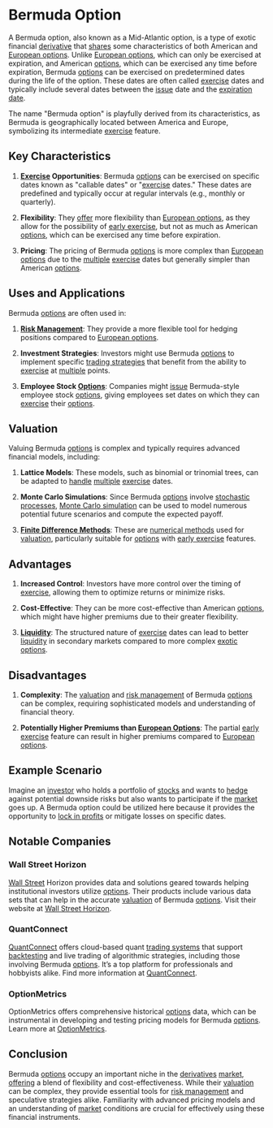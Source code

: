 # Bermuda Option

A Bermuda option, also known as a Mid-Atlantic option, is a type of exotic financial [derivative](../d/derivative.md) that [shares](../s/shares.md) some characteristics of both American and [European options](../e/european_options.md). Unlike [European options](../e/european_options.md), which can only be exercised at expiration, and American [options](../o/options.md), which can be exercised any time before expiration, Bermuda [options](../o/options.md) can be exercised on predetermined dates during the life of the option. These dates are often called [exercise](../e/exercise.md) dates and typically include several dates between the [issue](../i/issue.md) date and the [expiration date](../e/expiration_date.md). 

The name "Bermuda option" is playfully derived from its characteristics, as Bermuda is geographically located between America and Europe, symbolizing its intermediate [exercise](../e/exercise.md) feature.

## Key Characteristics

1. **[Exercise](../e/exercise.md) Opportunities**: Bermuda [options](../o/options.md) can be exercised on specific dates known as "callable dates" or "[exercise](../e/exercise.md) dates." These dates are predefined and typically occur at regular intervals (e.g., monthly or quarterly).
   
2. **Flexibility**: They [offer](../o/offer.md) more flexibility than [European options](../e/european_options.md), as they allow for the possibility of [early exercise](../e/early_exercise.md), but not as much as American [options](../o/options.md), which can be exercised any time before expiration.
   
3. **Pricing**: The pricing of Bermuda [options](../o/options.md) is more complex than [European options](../e/european_options.md) due to the [multiple](../m/multiple.md) [exercise](../e/exercise.md) dates but generally simpler than American [options](../o/options.md).

## Uses and Applications

Bermuda [options](../o/options.md) are often used in:
   
1. **[Risk Management](../r/risk_management.md)**: They provide a more flexible tool for hedging positions compared to [European options](../e/european_options.md).
   
2. **Investment Strategies**: Investors might use Bermuda [options](../o/options.md) to implement specific [trading strategies](../t/trading_strategies.md) that benefit from the ability to [exercise](../e/exercise.md) at [multiple](../m/multiple.md) points.
   
3. **Employee Stock [Options](../o/options.md)**: Companies might [issue](../i/issue.md) Bermuda-style employee stock [options](../o/options.md), giving employees set dates on which they can [exercise](../e/exercise.md) their [options](../o/options.md).

## Valuation

Valuing Bermuda [options](../o/options.md) is complex and typically requires advanced financial models, including:

1. **Lattice Models**: These models, such as binomial or trinomial trees, can be adapted to [handle](../h/handle.md) [multiple](../m/multiple.md) [exercise](../e/exercise.md) dates.
   
2. **Monte Carlo Simulations**: Since Bermuda [options](../o/options.md) involve [stochastic processes](../s/stochastic_processes.md), [Monte Carlo simulation](../m/monte_carlo_simulation.md) can be used to model numerous potential future scenarios and compute the expected payoff.
   
3. **[Finite Difference Methods](../f/finite_difference_methods.md)**: These are [numerical methods](../n/numerical_methods_in_trading.md) used for [valuation](../v/valuation.md), particularly suitable for [options](../o/options.md) with [early exercise](../e/early_exercise.md) features.

## Advantages

1. **Increased Control**: Investors have more control over the timing of [exercise](../e/exercise.md), allowing them to optimize returns or minimize risks.
   
2. **Cost-Effective**: They can be more cost-effective than American [options](../o/options.md), which might have higher premiums due to their greater flexibility.

3. **[Liquidity](../l/liquidity.md)**: The structured nature of [exercise](../e/exercise.md) dates can lead to better [liquidity](../l/liquidity.md) in secondary markets compared to more complex [exotic options](../e/exotic_option.md).

## Disadvantages

1. **Complexity**: The [valuation](../v/valuation.md) and [risk management](../r/risk_management.md) of Bermuda [options](../o/options.md) can be complex, requiring sophisticated models and understanding of financial theory.
   
2. **Potentially Higher Premiums than [European Options](../e/european_options.md)**: The partial [early exercise](../e/early_exercise.md) feature can result in higher premiums compared to [European options](../e/european_options.md).

## Example Scenario

Imagine an [investor](../i/investor.md) who holds a portfolio of [stocks](../s/stock.md) and wants to [hedge](../h/hedge.md) against potential downside risks but also wants to participate if the [market](../m/market.md) goes up. A Bermuda option could be utilized here because it provides the opportunity to [lock in profits](../l/lock_in_profits.md) or mitigate losses on specific dates.

## Notable Companies

### Wall Street Horizon
[Wall Street](../w/wall_street.md) Horizon provides data and solutions geared towards helping institutional investors utilize [options](../o/options.md). Their products include various data sets that can help in the accurate [valuation](../v/valuation.md) of Bermuda [options](../o/options.md). Visit their website at [Wall Street Horizon](https://www.wallstreethorizon.com).

### QuantConnect
[QuantConnect](../q/quantconnect.md) offers cloud-based quant [trading systems](../t/trading_systems.md) that support [backtesting](../b/backtesting.md) and live trading of algorithmic strategies, including those involving Bermuda [options](../o/options.md). It’s a top platform for professionals and hobbyists alike. Find more information at [QuantConnect](https://www.quantconnect.com).

### OptionMetrics
OptionMetrics offers comprehensive historical [options](../o/options.md) data, which can be instrumental in developing and testing pricing models for Bermuda [options](../o/options.md). Learn more at [OptionMetrics](https://optionmetrics.com).

## Conclusion

Bermuda [options](../o/options.md) occupy an important niche in the [derivatives](../d/derivatives.md) [market](../m/market.md), [offering](../o/offering.md) a blend of flexibility and cost-effectiveness. While their [valuation](../v/valuation.md) can be complex, they provide essential tools for [risk management](../r/risk_management.md) and speculative strategies alike. Familiarity with advanced pricing models and an understanding of [market](../m/market.md) conditions are crucial for effectively using these financial instruments.